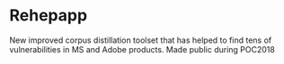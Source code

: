 # Rehepapp
New improved corpus distillation toolset that has helped to find tens of vulnerabilities in MS and Adobe products. Made public during POC2018
